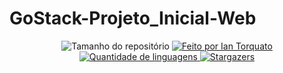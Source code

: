 <h1> GoStack-Projeto_Inicial-Web </h1>

<p align="center">
  <img alt="Tamanho do repositório" src="https://img.shields.io/github/repo-size/IanTorquato/GoStack-Projeto_Inicial-Web">

  <a href="https://www.instagram.com/ian_1408/">
    <img alt="Feito por Ian Torquato" src="https://img.shields.io/badge/made%20by-Ian%20Torquato-%2304D361">
  </a>

  <a href="https://github.com/IanTorquato/GoStack-Projeto_Inicial-Web/search?l=typescript">
    <img alt="Quantidade de linguagens" src="https://img.shields.io/github/languages/count/IanTorquato/GoStack-Projeto_Inicial-Web">
  </a>

  <a href="https://github.com/IanTorquato/GoStack-Projeto_Inicial-Web/stargazers">
    <img alt="Stargazers" src="https://img.shields.io/github/stars/IanTorquato/GoStack-Projeto_Inicial-Web">
  </a>
</p>